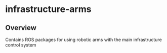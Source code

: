 # infrastructure-arms
## Overview
Contains ROS packages for using robotic arms with the main infrastructure control system
